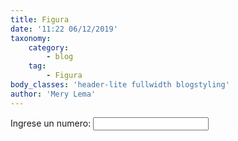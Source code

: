```yaml
---
title: Figura
date: '11:22 06/12/2019'
taxonomy:
    category:
        - blog
    tag:
        - Figura
body_classes: 'header-lite fullwidth blogstyling'
author: 'Mery Lema'
---
```


Ingrese un numero: <input type="text" id="valor" onkeyup="myFunction()" >
 <!--onkeyup="myFunction()"-->
<p id="nombre" style="color:Azul;"></p>

<script type="text/javascript">

    function myFunction() {    
     var msj="";
    document.getElementById("nombre").innerHTML =msj;
    var max= document.getElementById("valor").value;
    //Imprimir figuras de triangulos formados por asteriscos con ciclo for
    var f,c;
    //triangulo rectangulo recto a derechas

    for (f=1;f<=max;f++)
    {
        for(c=1;c<=f;c++)
           msj=msj+"* ";
        msj=msj+"<br>";
    }
    //document.write("<br>");

    //triangulo rectangulo invertido a izquierdas
    for (f=max;f>=1;f--)
    {
        for(c=1;c<=max-f;c++)
            msj=msj+"&nbsp&nbsp";
        for(c=1;c<=f;c++)
            msj=msj+"* ";
      msj=msj+"<br>";
    }
    msj=msj+"<br>";
   // document.write("fin");
        document.getElementById("nombre").innerHTML = msj;
    }

</script>